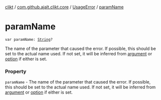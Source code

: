 [clikt](../../index.md) / [com.github.ajalt.clikt.core](../index.md) / [UsageError](index.md) / [paramName](./param-name.md)

# paramName

`var paramName: `[`String`](https://kotlinlang.org/api/latest/jvm/stdlib/kotlin/-string/index.html)`?`

The name of the parameter that caused the error. If possible, this should be set to the
actual name used. If not set, it will be inferred from [argument](argument.md) or [option](option.md) if either is set.

### Property

`paramName` - The name of the parameter that caused the error. If possible, this should be set to the
actual name used. If not set, it will be inferred from [argument](argument.md) or [option](option.md) if either is set.